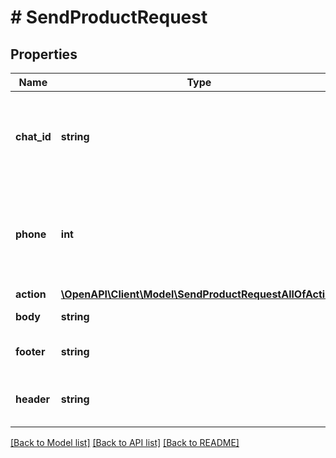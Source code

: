 # # SendProductRequest

## Properties

Name | Type | Description | Notes
------------ | ------------- | ------------- | -------------
**chat_id** | **string** | **Required if phone is not set**  Chat ID from the message list. Examples: 12020721369@c.us . Used instead of the phone parameter. | [optional]
**phone** | **int** | **Required if chatId is not set**  A phone number starting with the country code. You do not need to add your number.   USA example: 12020721369. | [optional]
**action** | [**\OpenAPI\Client\Model\SendProductRequestAllOfAction**](SendProductRequestAllOfAction.md) |  |
**body** | **string** | Text of message. Example: Some text. | [optional]
**footer** | **string** | Located under the message text. Example: Footer. | [optional]
**header** | **string** | Header of catalog. Example: Header.  **Required when sending the catalog.** | [optional]

[[Back to Model list]](../../README.md#models) [[Back to API list]](../../README.md#endpoints) [[Back to README]](../../README.md)

